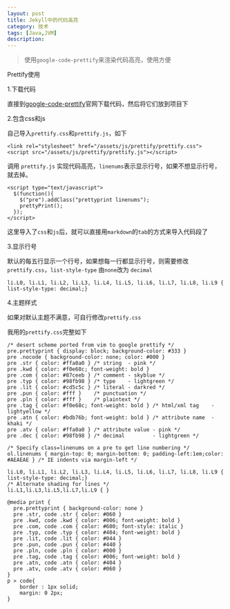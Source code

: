 ```yaml
---
layout: post
title: Jekyll中的代码高亮
category: 技术
tags: [Java,JVM]
description: 
---
```


> 使用`google-code-prettify`来渲染代码高亮，使用方便

Prettify使用

1.下载代码

直接到[google-code-prettify](http://code.google.com/p/google-code-prettify/)官网下载代码，然后将它们放到项目下

2.包含css和js

自己导入`prettify.css`和`prettify.js`，如下

	<link rel="stylesheet" href="/assets/js/prettify/prettify.css">
	<script src="/assets/js/prettify/prettify.js"></script>

调用 `prettify.js` 实现代码高亮，`linenums`表示显示行号，如果不想显示行号，就去掉。

	<script type="text/javascript">
	  $(function(){
	    $("pre").addClass("prettyprint linenums");
	    prettyPrint();
	  });
	</script>
	
这里导入了`css`和`js`后，就可以直接用`markdown`的`tab`的方式来导入代码段了

3.显示行号

默认的每五行显示一个行号，如果想每一行都显示行号，则需要修改`prettify.css`，`list-style-type` 由`none`改为 `decimal`

	li.L0, li.L1, li.L2, li.L3, li.L4, li.L5, li.L6, li.L7, li.L8, li.L9 { list-style-type: decimal;}

4.主题样式

如果对默认主题不满意，可自行修改`prettify.css`

我用的`prettify.css`完整如下

	/* desert scheme ported from vim to google prettify */
	pre.prettyprint { display: block; background-color: #333 }
	pre .nocode { background-color: none; color: #000 }
	pre .str { color: #ffa0a0 } /* string  - pink */
	pre .kwd { color: #f0e68c; font-weight: bold }
	pre .com { color: #87ceeb } /* comment - skyblue */
	pre .typ { color: #98fb98 } /* type    - lightgreen */
	pre .lit { color: #cd5c5c } /* literal - darkred */
	pre .pun { color: #fff }    /* punctuation */
	pre .pln { color: #fff }    /* plaintext */
	pre .tag { color: #f0e68c; font-weight: bold } /* html/xml tag    - lightyellow */
	pre .atn { color: #bdb76b; font-weight: bold } /* attribute name  - khaki */
	pre .atv { color: #ffa0a0 } /* attribute value - pink */
	pre .dec { color: #98fb98 } /* decimal         - lightgreen */
	
	/* Specify class=linenums on a pre to get line numbering */
	ol.linenums { margin-top: 0; margin-bottom: 0; padding-left:1em;color: #AEAEAE } /* IE indents via margin-left */
	
	li.L0, li.L1, li.L2, li.L3, li.L4, li.L5, li.L6, li.L7, li.L8, li.L9 { list-style-type: decimal;}
	/* Alternate shading for lines */
	li.L1,li.L3,li.L5,li.L7,li.L9 { }
	
	@media print {
	  pre.prettyprint { background-color: none }
	  pre .str, code .str { color: #060 }
	  pre .kwd, code .kwd { color: #006; font-weight: bold }
	  pre .com, code .com { color: #600; font-style: italic }
	  pre .typ, code .typ { color: #404; font-weight: bold }
	  pre .lit, code .lit { color: #044 }
	  pre .pun, code .pun { color: #440 }
	  pre .pln, code .pln { color: #000 }
	  pre .tag, code .tag { color: #006; font-weight: bold }
	  pre .atn, code .atn { color: #404 }
	  pre .atv, code .atv { color: #060 }
	}
	p > code{
		border : 1px solid;
		margin: 0 2px;
	}


